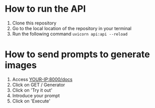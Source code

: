 # How to run the API
1. Clone this repository
2. Go to the local location of the repository in your terminal
3. Run the following command `uvicorn api:api --reload`

# How to send prompts to generate images
1. Access <YOUR-IP:8000/docs>
2. Click on GET / Generator
3. Click on 'Try it out'
4. Introduce your prompt
5. Click on 'Execute'

